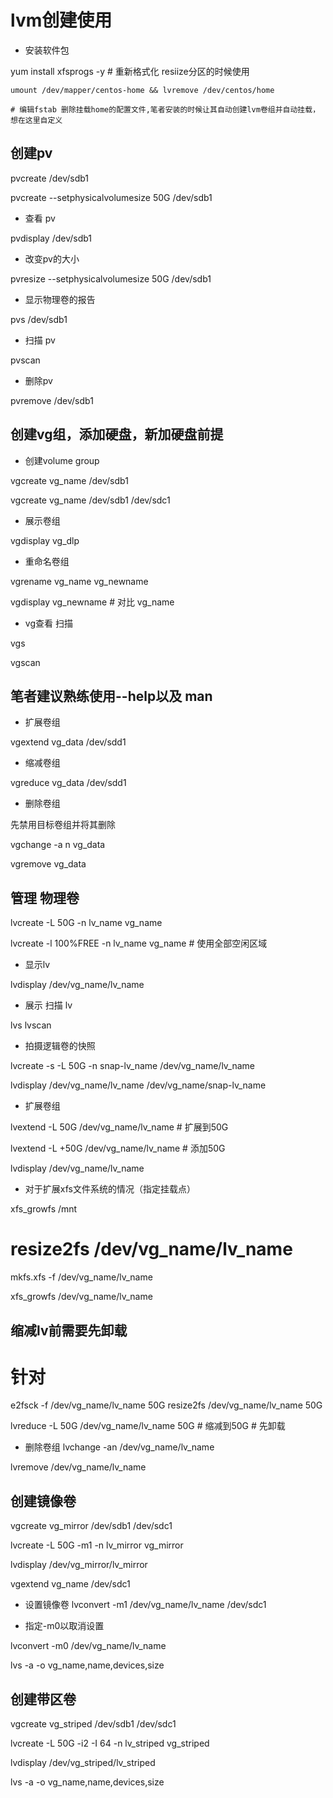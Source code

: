 # lvm创建使用

- 安装软件包

yum install xfsprogs -y  # 重新格式化 resiize分区的时候使用


```
umount /dev/mapper/centos-home && lvremove /dev/centos/home

# 编辑fstab 删除挂载home的配置文件,笔者安装的时候让其自动创建lvm卷组并自动挂载，想在这里自定义
```

## 创建pv

pvcreate /dev/sdb1 

pvcreate --setphysicalvolumesize 50G /dev/sdb1 

- 查看 pv

pvdisplay /dev/sdb1 

- 改变pv的大小

pvresize --setphysicalvolumesize 50G /dev/sdb1 

- 显示物理卷的报告

pvs /dev/sdb1 

- 扫描 pv

pvscan

- 删除pv

pvremove /dev/sdb1 

## 创建vg组，添加硬盘，新加硬盘前提

- 创建volume group

vgcreate vg_name /dev/sdb1 

vgcreate vg_name /dev/sdb1 /dev/sdc1

- 展示卷组

vgdisplay vg_dlp 

- 重命名卷组

vgrename vg_name vg_newname 

vgdisplay vg_newname  # 对比  vg_name

- vg查看 扫描

 vgs 

 vgscan 

 ## 笔者建议熟练使用--help以及 man

 - 扩展卷组

 vgextend vg_data /dev/sdd1 

 - 缩减卷组

 vgreduce vg_data /dev/sdd1 

- 删除卷组

先禁用目标卷组并将其删除

vgchange -a n vg_data 

vgremove vg_data 


## 管理 物理卷

lvcreate -L 50G -n lv_name vg_name

lvcreate -l 100%FREE -n lv_name vg_name  # 使用全部空闲区域


- 显示lv

lvdisplay /dev/vg_name/lv_name 

- 展示 扫描 lv

lvs
lvscan

- 拍摄逻辑卷的快照

lvcreate -s -L 50G -n snap-lv_name /dev/vg_name/lv_name

lvdisplay /dev/vg_name/lv_name /dev/vg_name/snap-lv_name

- 扩展卷组

lvextend -L 50G /dev/vg_name/lv_name # 扩展到50G

lvextend -L +50G /dev/vg_name/lv_name # 添加50G

lvdisplay /dev/vg_name/lv_name

- 对于扩展xfs文件系统的情况（指定挂载点）

xfs_growfs /mnt

# resize2fs /dev/vg_name/lv_name

mkfs.xfs -f /dev/vg_name/lv_name

xfs_growfs /dev/vg_name/lv_name

## 缩减lv前需要先卸载

# 针对

e2fsck -f /dev/vg_name/lv_name 50G 
resize2fs /dev/vg_name/lv_name 50G

lvreduce -L 50G /dev/vg_name/lv_name 50G # 缩减到50G # 先卸载

- 删除卷组
lvchange -an /dev/vg_name/lv_name

lvremove /dev/vg_name/lv_name 


## 创建镜像卷

vgcreate vg_mirror /dev/sdb1 /dev/sdc1 

lvcreate -L 50G -m1 -n lv_mirror vg_mirror 

lvdisplay /dev/vg_mirror/lv_mirror 

vgextend vg_name /dev/sdc1 

- 设置镜像卷
lvconvert -m1 /dev/vg_name/lv_name /dev/sdc1 

- 指定-m0以取消设置

lvconvert -m0 /dev/vg_name/lv_name

lvs -a -o vg_name,name,devices,size

## 创建带区卷

vgcreate vg_striped /dev/sdb1 /dev/sdc1 

lvcreate -L 50G -i2 -I 64 -n lv_striped vg_striped 

lvdisplay /dev/vg_striped/lv_striped 

lvs -a -o vg_name,name,devices,size 